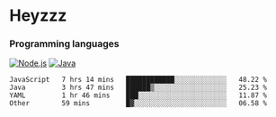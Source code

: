 # Heyzzz  

### Programming languages  

[![Node.js](https://img.shields.io/badge/-Node.js-262626?style=for-the-badge)](https://nodejs.org)
[![Java](https://img.shields.io/badge/-Java-262626?style=for-the-badge)](https://java.com)

<!--START_SECTION:waka-->

```text
JavaScript   7 hrs 14 mins   ████████████░░░░░░░░░░░░░   48.22 %
Java         3 hrs 47 mins   ██████▒░░░░░░░░░░░░░░░░░░   25.23 %
YAML         1 hr 46 mins    ███░░░░░░░░░░░░░░░░░░░░░░   11.87 %
Other        59 mins         █▓░░░░░░░░░░░░░░░░░░░░░░░   06.58 %
```

<!--END_SECTION:waka-->
